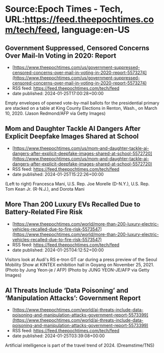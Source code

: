 # Source:Epoch Times - Tech, URL:https://feed.theepochtimes.com/tech/feed, language:en-US

## Government Suppressed, Censored Concerns Over Mail-In Voting in 2020: Report
 - [https://www.theepochtimes.com/us/government-suppressed-censored-concerns-over-mail-in-voting-in-2020-report-5573274](https://www.theepochtimes.com/us/government-suppressed-censored-concerns-over-mail-in-voting-in-2020-report-5573274)
 - RSS feed: https://feed.theepochtimes.com/tech/feed
 - date published: 2024-01-25T17:00:28+00:00

Empty envelopes of opened vote-by-mail ballots for the presidential primary are stacked on a table at King County Elections in Renton, Wash., on March 10, 2020. (Jason Redmond/AFP via Getty Images)

## Mom and Daughter Tackle AI Dangers After Explicit Deepfake Images Shared at School
 - [https://www.theepochtimes.com/us/mom-and-daughter-tackle-ai-dangers-after-explicit-deepfake-images-shared-at-school-5572720](https://www.theepochtimes.com/us/mom-and-daughter-tackle-ai-dangers-after-explicit-deepfake-images-shared-at-school-5572720)
 - RSS feed: https://feed.theepochtimes.com/tech/feed
 - date published: 2024-01-25T15:22:26+00:00

(Left to right) Francesca Mani, U.S. Rep. Joe Morelle (D-N.Y.), U.S. Rep. Tom Kean Jr. (R-N.J.), and Dorota Mani

## More Than 200 Luxury EVs Recalled Due to Battery-Related Fire Risk
 - [https://www.theepochtimes.com/world/more-than-200-luxury-electric-vehicles-recalled-due-to-fire-risk-5573547](https://www.theepochtimes.com/world/more-than-200-luxury-electric-vehicles-recalled-due-to-fire-risk-5573547)
 - RSS feed: https://feed.theepochtimes.com/tech/feed
 - date published: 2024-01-25T04:12:52+00:00

Visitors look at Audi's RS e-tron GT car during a press preview of the Seoul Mobility Show at KINTEX exhibition hall in Goyang on November 25, 2021. (Photo by Jung Yeon-je / AFP) (Photo by JUNG YEON-JE/AFP via Getty Images)

## AI Threats Include ‘Data Poisoning’ and ‘Manipulation Attacks’: Government Report
 - [https://www.theepochtimes.com/world/ai-threats-include-data-poisoning-and-manipulation-attacks-government-report-5573399](https://www.theepochtimes.com/world/ai-threats-include-data-poisoning-and-manipulation-attacks-government-report-5573399)
 - RSS feed: https://feed.theepochtimes.com/tech/feed
 - date published: 2024-01-25T03:39:08+00:00

Artificial intelligence is part of the travel trend of 2024. (Dreamstime/TNS)

